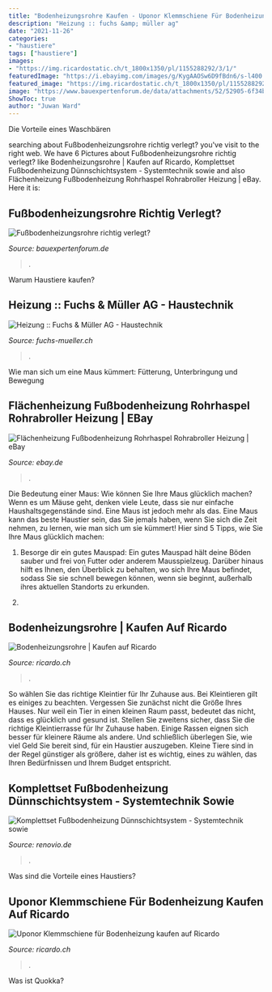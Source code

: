 ```yaml
---
title: "Bodenheizungsrohre Kaufen - Uponor Klemmschiene Für Bodenheizung Kaufen Auf Ricardo"
description: "Heizung :: fuchs &amp; müller ag"
date: "2021-11-26"
categories:
- "haustiere"
tags: ["haustiere"]
images:
- "https://img.ricardostatic.ch/t_1800x1350/pl/1155288292/3/1/"
featuredImage: "https://i.ebayimg.com/images/g/KygAAOSw6D9fBdn6/s-l400.jpg"
featured_image: "https://img.ricardostatic.ch/t_1800x1350/pl/1155288292/3/1/"
image: "https://www.bauexpertenforum.de/data/attachments/52/52905-6f34bcf3200500eaf0f9c80aa371447b.jpg"
ShowToc: true
author: "Juwan Ward"
---
```



Die Vorteile eines Waschbären

	

		
searching about Fußbodenheizungsrohre richtig verlegt? you've visit to the right web. We have 6 Pictures about Fußbodenheizungsrohre richtig verlegt? like Bodenheizungsrohre | Kaufen auf Ricardo, Komplettset Fußbodenheizung Dünnschichtsystem - Systemtechnik sowie and also Flächenheizung Fußbodenheizung Rohrhaspel Rohrabroller Heizung | eBay. Here it is:
		
    
## Fußbodenheizungsrohre Richtig Verlegt?

<img loading=lazy src="https://www.bauexpertenforum.de/data/attachments/52/52905-6f34bcf3200500eaf0f9c80aa371447b.jpg" onerror="this.onerror=null;this.src='https://tse1.mm.bing.net/th?id=OIP.Vzy9GvXFOvPfJ1KAzpYmWgAAAA&amp;pid=15.1';" alt="Fußbodenheizungsrohre richtig verlegt?">

_Source: bauexpertenforum.de_

>. 

	

Warum Haustiere kaufen?

    
## Heizung :: Fuchs &amp; Müller AG - Haustechnik

<img loading=lazy src="http://www.fuchs-mueller.ch/application/files/4315/7007/2040/gasheizung.jpg" onerror="this.onerror=null;this.src='https://tse2.mm.bing.net/th?id=OIP.QQy3LeySWMm6otvJH8J9mwHaF7&amp;pid=15.1';" alt="Heizung :: Fuchs &amp; Müller AG - Haustechnik">

_Source: fuchs-mueller.ch_

>. 

	

Wie man sich um eine Maus kümmert: Fütterung, Unterbringung und Bewegung

    
## Flächenheizung Fußbodenheizung Rohrhaspel Rohrabroller Heizung | EBay

<img loading=lazy src="https://i.ebayimg.com/images/g/KygAAOSw6D9fBdn6/s-l400.jpg" onerror="this.onerror=null;this.src='https://tse4.mm.bing.net/th?id=OIP.fNrelh-nRG-pPnGF0TJ2agAAAA&amp;pid=15.1';" alt="Flächenheizung Fußbodenheizung Rohrhaspel Rohrabroller Heizung | eBay">

_Source: ebay.de_

>. 

	

Die Bedeutung einer Maus: Wie können Sie Ihre Maus glücklich machen?
Wenn es um Mäuse geht, denken viele Leute, dass sie nur einfache Haushaltsgegenstände sind. Eine Maus ist jedoch mehr als das. Eine Maus kann das beste Haustier sein, das Sie jemals haben, wenn Sie sich die Zeit nehmen, zu lernen, wie man sich um sie kümmert! Hier sind 5 Tipps, wie Sie Ihre Maus glücklich machen:
1. Besorge dir ein gutes Mauspad: Ein gutes Mauspad hält deine Böden sauber und frei von Futter oder anderem Mausspielzeug. Darüber hinaus hilft es Ihnen, den Überblick zu behalten, wo sich Ihre Maus befindet, sodass Sie sie schnell bewegen können, wenn sie beginnt, außerhalb ihres aktuellen Standorts zu erkunden.

2.

    
## Bodenheizungsrohre | Kaufen Auf Ricardo

<img loading=lazy src="https://img.ricardostatic.ch/t_1800x1350/pl/1155288292/3/1/" onerror="this.onerror=null;this.src='https://tse4.mm.bing.net/th?id=OIP.oQTPgWHZRQCfhhApUywWHwHaEK&amp;pid=15.1';" alt="Bodenheizungsrohre | Kaufen auf Ricardo">

_Source: ricardo.ch_

>. 

	

So wählen Sie das richtige Kleintier für Ihr Zuhause aus.
Bei Kleintieren gilt es einiges zu beachten. Vergessen Sie zunächst nicht die Größe Ihres Hauses. Nur weil ein Tier in einen kleinen Raum passt, bedeutet das nicht, dass es glücklich und gesund ist. Stellen Sie zweitens sicher, dass Sie die richtige Kleintierrasse für Ihr Zuhause haben. Einige Rassen eignen sich besser für kleinere Räume als andere. Und schließlich überlegen Sie, wie viel Geld Sie bereit sind, für ein Haustier auszugeben. Kleine Tiere sind in der Regel günstiger als größere, daher ist es wichtig, eines zu wählen, das Ihren Bedürfnissen und Ihrem Budget entspricht.

    
## Komplettset Fußbodenheizung Dünnschichtsystem - Systemtechnik Sowie

<img loading=lazy src="https://renovio.de/WebRoot/Store7/Shops/d313f8ca-cef0-4ea0-ae9b-d0e395144364/56C8/6910/4A37/FEBD/F210/0A48/3521/AC85/Heizrohr_D001_500x500px_ml.jpg" onerror="this.onerror=null;this.src='https://tse1.mm.bing.net/th?id=OIP.DOOEozfFbSb0urHPgH3fqQHaHa&amp;pid=15.1';" alt="Komplettset Fußbodenheizung Dünnschichtsystem - Systemtechnik sowie">

_Source: renovio.de_

>. 

	

Was sind die Vorteile eines Haustiers?

    
## Uponor Klemmschiene Für Bodenheizung Kaufen Auf Ricardo

<img loading=lazy src="https://img.ricardostatic.ch/t_1800x1350/pl/1122369018/0/1/" onerror="this.onerror=null;this.src='https://tse1.mm.bing.net/th?id=OIP.BNOdZ8yHGn7tTOvdTGm36AHaFj&amp;pid=15.1';" alt="Uponor Klemmschiene für Bodenheizung kaufen auf Ricardo">

_Source: ricardo.ch_

>. 

	

Was ist Quokka?

